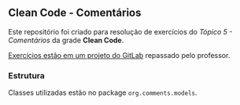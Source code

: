 ## Clean Code - Comentários

Este repositório foi criado para resolução de exercícios do _Tópico 5 - Comentários_ da grade **Clean Code**.

[Exercícios estão em um projeto do GitLab](https://gitlab.com/professor-rvenson/cleancode-2025-1/-/blob/main/exercicios/exercicio-comentarios.md?ref_type=heads) repassado pelo professor.

### Estrutura

Classes utilizadas estão no package `org.comments.models`.